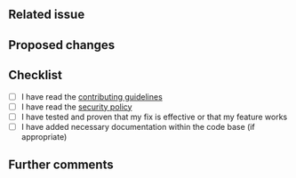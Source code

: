 ## Related issue

<!--
Please link the GitHub issue this pull request resolves in the format of `#1234`. If you discussed this change
with a maintainer, please mention them using the `@` syntax (e.g. `@aeneasr`).

If this change neither resolves an existing issue nor has sign-off from one of the maintainers, there is a
chance substantial changes will be requested or that the changes will be rejected.
-->

## Proposed changes

<!--
Describe the big picture of your changes here to communicate to the maintainers why we should accept this pull request.
-->

## Checklist

<!--
Put an `x` in the boxes that apply. You can also fill these out after creating the PR. If you're unsure about any of
them, don't hesitate to ask. We're here to help! This is simply a reminder of what we are going to look for before merging your code.
-->

- [ ] I have read the [contributing guidelines](../blob/main/.github/CONTRIBUTING.md)
- [ ] I have read the [security policy](../blob/main/.github/SECURITY.md)
- [ ] I have tested and proven that my fix is effective or that my feature works
- [ ] I have added necessary documentation within the code base (if appropriate)

## Further comments

<!--
If this is a relatively large or complex change, kick off the discussion by explaining why you chose the solution
you did and what alternatives you considered, etc...
-->
